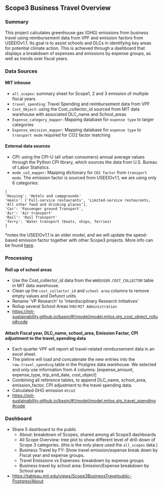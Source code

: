 ## Scope3 Business Travel Overview
### Summary
This project calculates greenhouse gas (GHG) emissions from business travel using reimbursement data from VPF and emission factors from USEEIOv1.1. Its goal is to assist schools and DLCs in identifying key areas for potential climate action. This is achieved through a dashboard that displays a breakdown of expenses and emissions by expense groups, as well as trends over fiscal years.


### Data Sources

#### MIT inhouse
* `all_scopes`: summary sheet for Scope1, 2 and 3 emission of multiple fiscal years.
* `travel_spending`: Travel Spending and reimbursement data from VPF
* `Cost_Object`: using the Cost_collector_id sourced from MIT data warehouse with associated DLC\_name and School\_areas
* `Expense_category_mapper`: Mapping database for `expense type` to larger categories
* `Expense_emission_mapper`: Mapping database for `expense type` to `transport mode` required for CO2 factor matching

#### External data sources
* CPI: using the CPI-U (all urban consumers) annual average values through the Python CPI library, which sources the data from U.S. Bureau of Labor Statistics. 
* `mode_co2_mapper`: Mapping dictionary for `CO2 factor` from `transport mode`. The emission factor is sourced from USEEIOv1.1, we are using only 6 categories:

```
[
'Housing': 'Hotels and campgrounds'
'meals': ['Full-service restaurants', 'Limited-service restaurants, 'All other food and drinking places'],
'Car': 'Passenger ground Transport',
'Air': 'Air transport'
'Rail': 'Rail Transport'
'ferry': 'Water transport (boats, ships, ferries)
]
```
*notes the USEEIOv1.1 is an older model, and we will update the spend-based emission factor together with other Scope3 projects. More info can be found [here](https://www.epa.gov/land-research/us-environmentally-extended-input-output-useeio-technical-content). 

### Processing
#### Roll up of school areas
* Use the Cost\_collector\_id data from the `WAREUSER.COST_COLLECTOR` table in MIT data warehouse.
* Clean up the `cost_collector_id` and `school area` columns to remove empty values and Defunct units.
* Rename 'VP Research' to 'Interdisciplinary Research Initiatives'
* Rollup several School Areas into `MIT Administration`
* https://mit-sustainability.github.io/basin/#!/model/model.mitos.stg_cost_object_rollup#code


#### Attach Fiscal year, DLC_name, school_area, Emission Factor, CPI adjustment to the travel_spending data
* Each quarter VPF will report all travel-related reimbursement data in an excel sheet.
* The pieline will load and concatenate the new entries into the `raw.travel_spending` table in the Postgres data warehouse. We selected and only use information from 4 columns: [expense\_amount, expense\_type, trip\_end\_date, cost\_object]
* Combining all reference tables, to append DLC_name, school_area, emission_factor, CPI adjustment to the travel spending data. 
* Calculated GHG emission `mtco2`
* https://mit-sustainability.github.io/basin/#!/model/model.mitos.stg_travel_spending#code


### Dashboard
* Share 5 dashboard to the public
	- About: breakdown of Scopes, shared among all Scope3 dashboards
	- All Scope Overview: tree plot to show different level of drill-down of Scope 3 categories. (this is the only place used the `all_scopes` data.)
	- Business Travel by FY: Show travel emission/expense break down by Fiscal year and expense groups.
	- Travel Emissions vs Expenses: breakdown by expense groups
	- Business travel by school area: Emission/Expense breakdown by School area
* https://tableau.mit.edu/views/Scope3BusinessTravelpublic-Postgres/About

